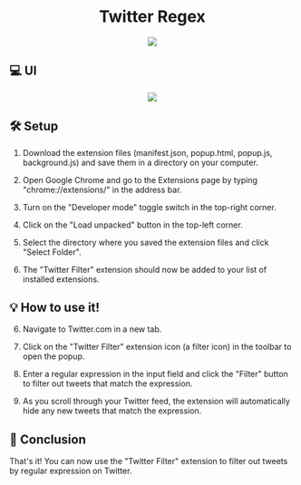 <h1 align="center">Twitter Regex</h1>

<p align="center">
<img src='https://github.com/rebelzion/tweedle/blob/main/chrome_extension/icon128.png' />
</p>


## 💻 UI

<p align="center">
<img src='https://github.com/rebelzion/tweedle/blob/main/assets/ui.png'/>
</p>

## 🛠️ Setup

1. Download the extension files (manifest.json, popup.html, popup.js, background.js) and save them in a directory on your computer.

2. Open Google Chrome and go to the Extensions page by typing "chrome://extensions/" in the address bar.

3. Turn on the "Developer mode" toggle switch in the top-right corner.

3. Click on the "Load unpacked" button in the top-left corner.

4. Select the directory where you saved the extension files and click "Select Folder".

5. The "Twitter Filter" extension should now be added to your list of installed extensions.

## 💡 How to use it!

6. Navigate to Twitter.com in a new tab.

7. Click on the "Twitter Filter" extension icon (a filter icon) in the toolbar to open the popup.

8. Enter a regular expression in the input field and click the "Filter" button to filter out tweets that match the expression.

9. As you scroll through your Twitter feed, the extension will automatically hide any new tweets that match the expression.

## 🎉 Conclusion

That's it! You can now use the "Twitter Filter" extension to filter out tweets by regular expression on Twitter.
